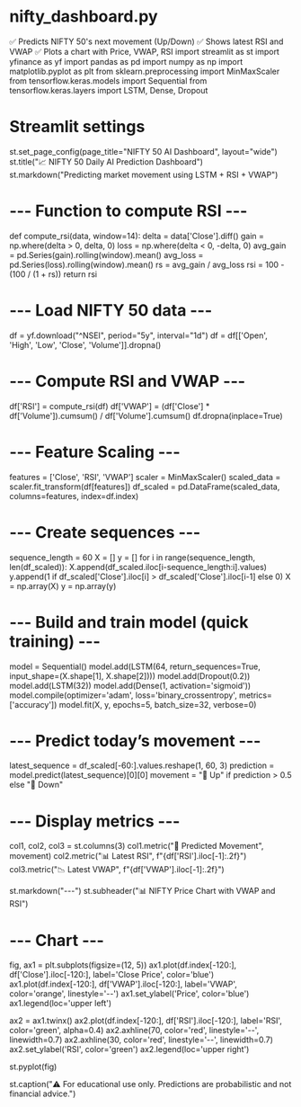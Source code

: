 # nifty_dashboard.py
✅ Predicts NIFTY 50's next movement (Up/Down) ✅ Shows latest RSI and VWAP ✅ Plots a chart with Price, VWAP, RSI
import streamlit as st
import yfinance as yf
import pandas as pd
import numpy as np
import matplotlib.pyplot as plt
from sklearn.preprocessing import MinMaxScaler
from tensorflow.keras.models import Sequential
from tensorflow.keras.layers import LSTM, Dense, Dropout

# Streamlit settings
st.set_page_config(page_title="NIFTY 50 AI Dashboard", layout="wide")
st.title("📈 NIFTY 50 Daily AI Prediction Dashboard")
st.markdown("Predicting market movement using LSTM + RSI + VWAP")

# --- Function to compute RSI ---
def compute_rsi(data, window=14):
    delta = data['Close'].diff()
    gain = np.where(delta > 0, delta, 0)
    loss = np.where(delta < 0, -delta, 0)
    avg_gain = pd.Series(gain).rolling(window).mean()
    avg_loss = pd.Series(loss).rolling(window).mean()
    rs = avg_gain / avg_loss
    rsi = 100 - (100 / (1 + rs))
    return rsi

# --- Load NIFTY 50 data ---
df = yf.download("^NSEI", period="5y", interval="1d")
df = df[['Open', 'High', 'Low', 'Close', 'Volume']].dropna()

# --- Compute RSI and VWAP ---
df['RSI'] = compute_rsi(df)
df['VWAP'] = (df['Close'] * df['Volume']).cumsum() / df['Volume'].cumsum()
df.dropna(inplace=True)

# --- Feature Scaling ---
features = ['Close', 'RSI', 'VWAP']
scaler = MinMaxScaler()
scaled_data = scaler.fit_transform(df[features])
df_scaled = pd.DataFrame(scaled_data, columns=features, index=df.index)

# --- Create sequences ---
sequence_length = 60
X = []
y = []
for i in range(sequence_length, len(df_scaled)):
    X.append(df_scaled.iloc[i-sequence_length:i].values)
    y.append(1 if df_scaled['Close'].iloc[i] > df_scaled['Close'].iloc[i-1] else 0)
X = np.array(X)
y = np.array(y)

# --- Build and train model (quick training) ---
model = Sequential()
model.add(LSTM(64, return_sequences=True, input_shape=(X.shape[1], X.shape[2])))
model.add(Dropout(0.2))
model.add(LSTM(32))
model.add(Dense(1, activation='sigmoid'))
model.compile(optimizer='adam', loss='binary_crossentropy', metrics=['accuracy'])
model.fit(X, y, epochs=5, batch_size=32, verbose=0)

# --- Predict today’s movement ---
latest_sequence = df_scaled[-60:].values.reshape(1, 60, 3)
prediction = model.predict(latest_sequence)[0][0]
movement = "🔼 Up" if prediction > 0.5 else "🔽 Down"

# --- Display metrics ---
col1, col2, col3 = st.columns(3)
col1.metric("🔮 Predicted Movement", movement)
col2.metric("📊 Latest RSI", f"{df['RSI'].iloc[-1]:.2f}")
col3.metric("📉 Latest VWAP", f"{df['VWAP'].iloc[-1]:.2f}")

st.markdown("---")
st.subheader("📊 NIFTY Price Chart with VWAP and RSI")

# --- Chart ---
fig, ax1 = plt.subplots(figsize=(12, 5))
ax1.plot(df.index[-120:], df['Close'].iloc[-120:], label='Close Price', color='blue')
ax1.plot(df.index[-120:], df['VWAP'].iloc[-120:], label='VWAP', color='orange', linestyle='--')
ax1.set_ylabel('Price', color='blue')
ax1.legend(loc='upper left')

ax2 = ax1.twinx()
ax2.plot(df.index[-120:], df['RSI'].iloc[-120:], label='RSI', color='green', alpha=0.4)
ax2.axhline(70, color='red', linestyle='--', linewidth=0.7)
ax2.axhline(30, color='red', linestyle='--', linewidth=0.7)
ax2.set_ylabel('RSI', color='green')
ax2.legend(loc='upper right')

st.pyplot(fig)

st.caption("⚠️ For educational use only. Predictions are probabilistic and not financial advice.")
